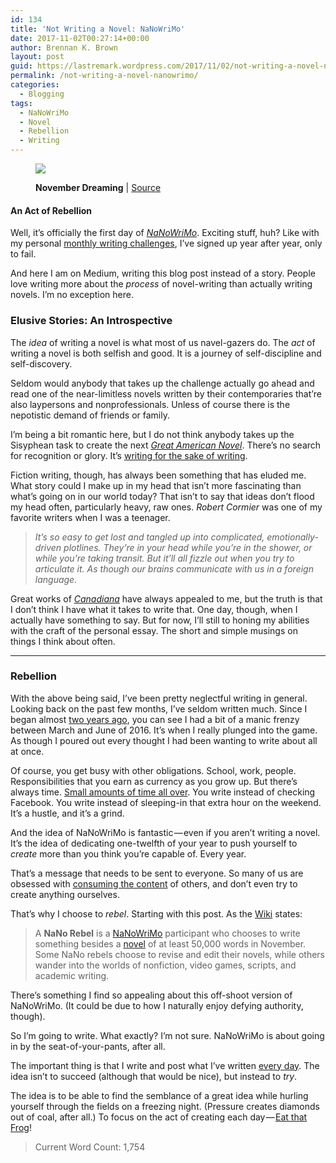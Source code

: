 ```yaml
---
id: 134
title: 'Not Writing a Novel: NaNoWriMo'
date: 2017-11-02T00:27:14+00:00
author: Brennan K. Brown
layout: post
guid: https://lastremark.wordpress.com/2017/11/02/not-writing-a-novel-nanowrimo/
permalink: /not-writing-a-novel-nanowrimo/
categories:
  - Blogging
tags:
  - NaNoWriMo
  - Novel
  - Rebellion
  - Writing
---
```

<figure class="wp-caption"> 

<img data-width="1024" data-height="768" src="https://cdn-images-1.medium.com/max/2560/1*fkClGWc2ifosLfxVGOOYuw.jpeg" /> <figcaption class="wp-caption-text">**November Dreaming** | <a href="https://www.flickr.com/photos/mpclemens/2944479527" target="_blank" rel="noopener noreferrer">Source</a></figcaption></figure> 

#### An Act of Rebellion

<span>W</span>ell, it’s officially the first day of <a href="https://nanowrimo.org/" target="_blank" rel="noopener noreferrer"><em>NaNoWriMo</em></a>. Exciting stuff, huh? Like with my personal <a href="https://medium.com/@brennanbrown/16-rules-of-journaling-i-ve-learned-after-5-years-2b70dbac4328" target="_blank" rel="noopener noreferrer">monthly writing challenges</a>, I’ve signed up year after year, only to fail.

And here I am on Medium, writing this blog post instead of a story. People love writing more about the _process_ of novel-writing than actually writing novels. I’m no exception here.

### Elusive Stories: An Introspective

<span>T</span>he _idea_ of writing a novel is what most of us navel-gazers do. The _act_ of writing a novel is both selfish and good. It is a journey of self-discipline and self-discovery.

Seldom would anybody that takes up the challenge actually go ahead and read one of the near-limitless novels written by their contemporaries that’re also laypersons and nonprofessionals. Unless of course there is the nepotistic demand of friends or family.

I’m being a bit romantic here, but I do not think anybody takes up the Sisyphean task to create the next <a href="http://utc.iath.virginia.edu/articles/n2ar39at.html" target="_blank" rel="noopener noreferrer"><em>Great American Novel</em></a>. There’s no search for recognition or glory. It’s <a href="https://medium.com/@brennanbrown/why-write-500f8ab18f6a" target="_blank" rel="noopener noreferrer">writing for the sake of writing</a>.

Fiction writing, though, has always been something that has eluded me. What story could I make up in my head that isn’t more fascinating than what’s going on in our world today? That isn’t to say that ideas don’t flood my head often, particularly heavy, raw ones. _Robert Cormier_ was one of my favorite writers when I was a teenager.

> _It’s so easy to get lost and tangled up into complicated, emotionally-driven plotlines. They’re in your head while you’re in the shower, or while you’re taking transit. But it’ll all fizzle out when you try to articulate it. As though our brains communicate with us in a foreign language._

Great works of <a href="http://www.canadiana.ca/" target="_blank" rel="noopener noreferrer"><em>Canadiana</em></a> have always appealed to me, but the truth is that I don’t think I have what it takes to write that. One day, though, when I actually have something to say. But for now, I’ll still to honing my abilities with the craft of the personal essay. The short and simple musings on things I think about often.

* * *

### Rebellion

<span>W</span>ith the above being said, I’ve been pretty neglectful writing in general. Looking back on the past few months, I’ve seldom written much. Since I began almost <a href="https://www.beeminder.com/brennanbrown/blogging" target="_blank" rel="noopener noreferrer">two years ago</a>, you can see I had a bit of a manic frenzy between March and June of 2016. It’s when I really plunged into the game. As though I poured out every thought I had been wanting to write about all at once.

Of course, you get busy with other obligations. School, work, people. Responsibilities that you earn as currency as you grow up. But there’s always time. <a href="https://medium.com/@brennanbrown/usage-of-wiggle-room-91cbaf335ead" target="_blank" rel="noopener noreferrer">Small amounts of time all over</a>. You write instead of checking Facebook. You write instead of sleeping-in that extra hour on the weekend. It’s a hustle, and it’s a grind.

And the idea of NaNoWriMo is fantastic — even if you aren’t writing a novel. It’s the idea of dedicating one-twelfth of your year to push yourself to _create_ more than you think you’re capable of. Every year.

That’s a message that needs to be sent to everyone. So many of us are obsessed with <a href="https://medium.com/@brennanbrown/on-second-thought-c915319d8516" target="_blank" rel="noopener noreferrer">consuming the content</a> of others, and don’t even try to create anything ourselves.

That’s why I choose to _rebel_. Starting with this post. As the <a href="http://www.wikiwrimo.org/wiki/NaNo_Rebel" target="_blank" rel="noopener noreferrer">Wiki</a> states:

> A **NaNo Rebel** is a <a href="http://www.wikiwrimo.org/wiki/National_Novel_Writing_Month" title="National Novel Writing Month" target="_blank" rel="noopener noreferrer">NaNoWriMo</a> participant who chooses to write something besides a <a href="http://www.wikiwrimo.org/wiki/Novel" title="Novel" target="_blank" rel="noopener noreferrer">novel</a> of at least 50,000 words in November. Some NaNo rebels choose to revise and edit their novels, while others wander into the worlds of nonfiction, video games, scripts, and academic writing.

There’s something I find so appealing about this off-shoot version of NaNoWriMo. (It could be due to how I naturally enjoy defying authority, though).

So I’m going to write. What exactly? I’m not sure. NaNoWriMo is about going in by the seat-of-your-pants, after all.

The important thing is that I write and post what I’ve written <a href="https://medium.com/@brennanbrown/posting-every-day-a57285388029" target="_blank" rel="noopener noreferrer">every day</a>. The idea isn’t to succeed (although that would be nice), but instead to _try_.

The idea is to be able to find the semblance of a great idea while hurling yourself through the fields on a freezing night. (Pressure creates diamonds out of coal, after all.) To focus on the act of creating each day — <a href="https://www.toodledo.com/info/frog-infographic.php" target="_blank" rel="noopener noreferrer">Eat that Frog</a>!

> Current Word Count: 1,754